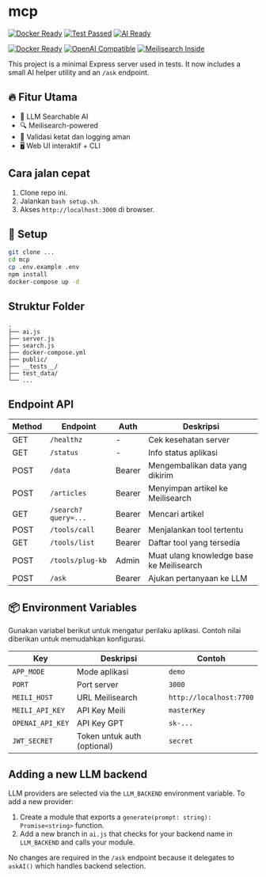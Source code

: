 # mcp

[![Docker Ready](https://img.shields.io/badge/docker-ready-blue)]()
[![Test Passed](https://img.shields.io/badge/tests-passing-brightgreen)]()
[![AI Ready](https://img.shields.io/badge/LLM-openai-green)]()

[![Docker Ready](https://img.shields.io/badge/docker-ready-blue)](docker-compose.yml)
[![OpenAI Compatible](https://img.shields.io/badge/openai-compatible-green)](#)
[![Meilisearch Inside](https://img.shields.io/badge/meilisearch-inside-blueviolet)](#)

This project is a minimal Express server used in tests. It now includes a small AI helper utility and an `/ask` endpoint.

## 🔥 Fitur Utama
- 🧠 LLM Searchable AI
- 🔍 Meilisearch-powered
- 🔐 Validasi ketat dan logging aman
- 🖥️ Web UI interaktif + CLI

## Cara jalan cepat

1. Clone repo ini.
2. Jalankan `bash setup.sh`.
3. Akses `http://localhost:3000` di browser.

## 🔧 Setup

```bash
git clone ...
cd mcp
cp .env.example .env
npm install
docker-compose up -d
```

## Struktur Folder

```
.
├── ai.js
├── server.js
├── search.js
├── docker-compose.yml
├── public/
├── __tests__/
├── test_data/
└── ...
```

## Endpoint API

| Method | Endpoint | Auth | Deskripsi |
| ------ | -------- | ---- | --------- |
| GET | `/healthz` | - | Cek kesehatan server |
| GET | `/status` | - | Info status aplikasi |
| POST | `/data` | Bearer | Mengembalikan data yang dikirim |
| POST | `/articles` | Bearer | Menyimpan artikel ke Meilisearch |
| GET | `/search?query=...` | Bearer | Mencari artikel |
| POST | `/tools/call` | Bearer | Menjalankan tool tertentu |
| GET | `/tools/list` | Bearer | Daftar tool yang tersedia |
| POST | `/tools/plug-kb` | Admin | Muat ulang knowledge base ke Meilisearch |
| POST | `/ask` | Bearer | Ajukan pertanyaan ke LLM |

## 📦 Environment Variables

Gunakan variabel berikut untuk mengatur perilaku aplikasi. Contoh nilai diberikan untuk memudahkan konfigurasi.

| Key | Deskripsi | Contoh |
|-----|-----------|--------|
| `APP_MODE` | Mode aplikasi | `demo` |
| `PORT` | Port server | `3000` |
| `MEILI_HOST` | URL Meilisearch | `http://localhost:7700` |
| `MEILI_API_KEY` | API Key Meili | `masterKey` |
| `OPENAI_API_KEY` | API Key GPT | `sk-...` |
| `JWT_SECRET` | Token untuk auth (optional) | `secret` |

## Adding a new LLM backend

LLM providers are selected via the `LLM_BACKEND` environment variable. To add a new provider:

1. Create a module that exports a `generate(prompt: string): Promise<string>` function.
2. Add a new branch in `ai.js` that checks for your backend name in `LLM_BACKEND` and calls your module.

No changes are required in the `/ask` endpoint because it delegates to `askAI()` which handles backend selection.
